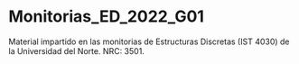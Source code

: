 # Monitorias_ED_2022_G01
Material impartido en las monitorias de Estructuras Discretas (IST 4030) de la Universidad del Norte. NRC: 3501.
